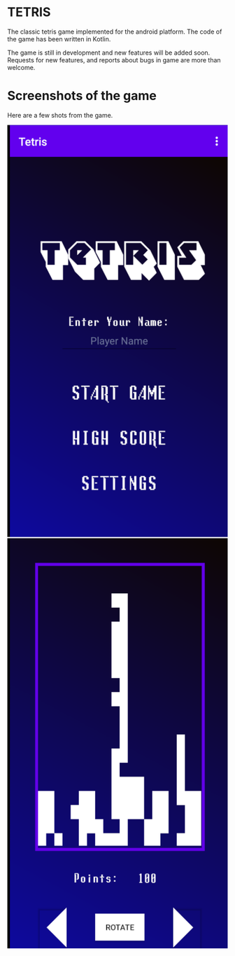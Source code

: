 # TETRIS

The classic tetris game implemented for the android platform. The code of the game has been written in Kotlin. 

The game is still in development and new features will be added soon. Requests for new features, and reports about bugs in game are more than welcome.

# Screenshots of the game

Here are a few shots from the game.

![alt opening screen](https://github.com/sangeetds/Tetris/blob/master/images/Screenshot%202020-11-09%20at%2020.55.39.png) ![alt game screen](https://github.com/sangeetds/Tetris/blob/master/images/Screenshot%202020-11-09%20at%2020.57.00.png)